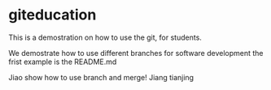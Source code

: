 # giteducation
This is a demostration on how to use the git, for students.

We demostrate how to use different branches for software development the frist example is the README.md


Jiao show how to use branch and merge!
Jiang tianjing
